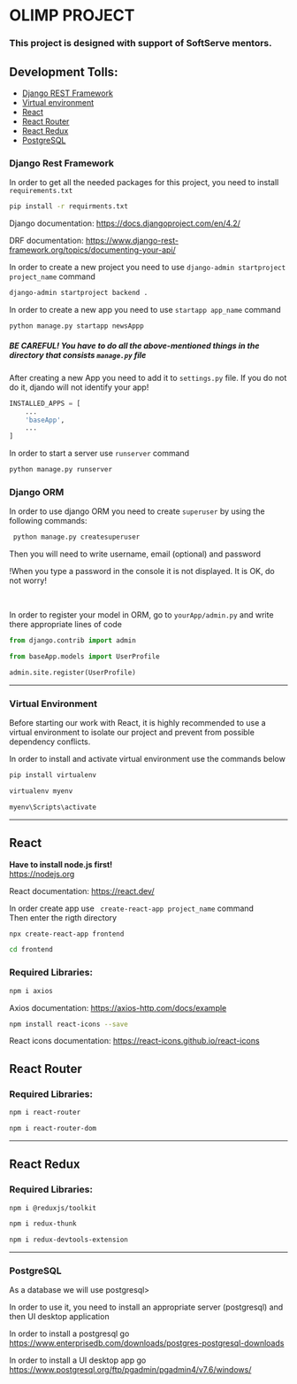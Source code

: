 <h1>OLIMP PROJECT</h1>
<h3>This project is designed with support of SoftServe mentors.</h3>

<h2>Development Tolls:</h2>
<ul>
  <li><a href="#django-drf-info">Django REST Framework</a></li>
  <li><a href="#venv-info">Virtual environment</a></li>
  <li><a href="#react-info">React</a></li>
  <li><a href="#react-router-info">React Router</a></li>
  <li><a href="#react-redux-info">React Redux</a></li>
  <li><a href="#postgresql-info">PostgreSQL</a></li>
</ul>

<div id="django-drf-info">
  <h3>Django Rest Framework</h3>
  <p>In order to get all the needed packages for this project, you need to install <code>requirements.txt</code></p>
</div>

  ```sh
  pip install -r requirments.txt
  ```

<p>Django documentation: <a href="https://docs.djangoproject.com/en/4.2/">https://docs.djangoproject.com/en/4.2/</a></p>
<p>DRF documentation: <a href="https://www.django-rest-framework.org/topics/documenting-your-api/">https://www.django-rest-framework.org/topics/documenting-your-api/</a></p>
<p>In order to create a new project you need to use <code>django-admin startproject project_name</code> command</p>

  ```sh
  django-admin startproject backend .
  ```

<p>In order to create a new app you need to use <code>startapp app_name</code> command</p>

  ```sh
  python manage.py startapp newsAppp
  ```

<h5>BE CAREFUL! You have to do all the above-mentioned things in the directory that consists <code>manage.py</code> file</h5>

<p>After creating a new App you need to add it to <code>settings.py</code> file. If you do not do it, djando will not identify your app!<p>

```python
INSTALLED_APPS = [
    ...
    'baseApp',
    ...
]
```

<p>In order to start a server use <code>runserver</code> command</p></p>

  ```sh
  python manage.py runserver
  ```

<div id="django-orm-info">
  <h3>Django ORM</h3>
  <p></p>
</div>

<p>In order to use django ORM you need to create <code>superuser</code> by using the following commands: </p>

 ```sh
  python manage.py createsuperuser
  ```

<p>Then you will need to write username, email (optional) and password</p>
<p>!When you type a password in the console it is not displayed. It is OK, do not worry!</p>

<br />
<p>In order to register your model in ORM, go to <code>yourApp/admin.py</code> and write there appropriate lines of code</p>

```python
from django.contrib import admin

from baseApp.models import UserProfile

admin.site.register(UserProfile)
```

<hr />

<div id="venv-info">
  <h3>Virtual Environment</h3>
  <p>Before starting our work with React, it is highly recommended to use a virtual environment to isolate our project and prevent from possible dependency conflicts.</p>
  <p>In order to install and activate virtual environment use the commands below</p>
</div>

  ```sh
  pip install virtualenv
  ```
  ```sh
  virtualenv myenv
  ```
  ```sh
  myenv\Scripts\activate
  ```

<hr />

<div id="react-info">
  <h2>React</h2>
  <strong>Have to install node.js first!</strong><br />
   <a href="https://nodejs.org">https://nodejs.org</a>
  <p>React documentation: <a href="https://react.dev/">https://react.dev/</a></p>
</div>

<p>In order create app use <code> create-react-app project_name</code> command<br>Then enter the rigth directory</p>


  ```sh
  npx create-react-app frontend
  ```
  ```sh
  cd frontend
  ```

  <h3>Required Libraries:</h3>
  
  ```sh
  npm i axios
  ```
  <p>Axios documentation: <a href="https://axios-http.com/docs/example">https://axios-http.com/docs/example</a></p>

  ```sh
  npm install react-icons --save
  ```

  <p>React icons documentation: <a href="https://react-icons.github.io/react-icons">https://react-icons.github.io/react-icons</a></p>

<div id="react-router-info">
  <h2>React Router</h2>
  <h3>Required Libraries:</h3>
</div>

  ```sh
  npm i react-router
  ```
  ```sh
  npm i react-router-dom
  ```

<hr />

<div id="react-redux-info">
  <h2>React Redux</h2>
  <h3>Required Libraries:</h3>
</div>

  ```sh
  npm i @reduxjs/toolkit
  ```
  ```sh
  npm i redux-thunk
  ```
  ```sh
  npm i redux-devtools-extension
  ```

<hr />

<div id="postgresql-info">
  <h3>PostgreSQL</h3>
  <p>As a database we will use postgresql></p>
  <p>In order to use it, you need to install an appropriate server (postgresql) and then UI desktop application</p>
</div>

<p>In order to install a postgresql go <a href="https://www.enterprisedb.com/downloads/postgres-postgresql-downloads">https://www.enterprisedb.com/downloads/postgres-postgresql-downloads</a></p>
<p>In order to install a UI desktop app go <a href="https://www.postgresql.org/ftp/pgadmin/pgadmin4/v7.6/windows/">https://www.postgresql.org/ftp/pgadmin/pgadmin4/v7.6/windows/</a></p>


<br />
<br />
<br />
<br />
<br />





